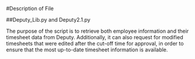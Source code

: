 #Description of File

##Deputy_Lib.py and Deputy2.1.py

The purpose of the script is to retrieve both employee information and their timesheet data from Deputy. Additionally, it can also request for modified timesheets that were edited after the cut-off time for approval, in order to ensure that the most up-to-date timesheet information is available.
